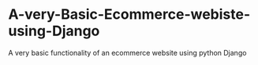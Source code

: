 # A-very-Basic-Ecommerce-webiste-using-Django
A very basic functionality of an ecommerce website using python Django
